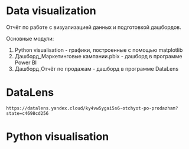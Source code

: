 # Data visualization
Отчёт по работе с визуализацией данных и подготовкой дашбордов.

Основные модули:
  1. Python visualisation - графики, построенные с помощью matplotlib
  2. Дашборд_Маркетинговые кампании.pbix - дашборд в программе Power BI
  3. Дашборд_Отчёт по продажам - дашборд в программе DataLens

# DataLens
```
https://datalens.yandex.cloud/ky4vw5ygai5s6-otchyot-po-prodazham?state=c4698cd256
```

# Python visualisation
```

```
